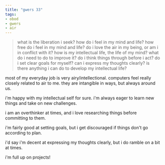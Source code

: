 ```yaml
---
title: "gwers 33"
tags:
- obod
- gwers
- air
---
```


> what is the liberation i seek? how do i feel in my mind and life?
> how free do i feel in my mind and life?
> do i love the air in my being, or am i in conflict with it?
> how is my intellectual life, the life of my mind?
> what do i need to do to improve it?
> do i think things through before i act?
> do i set clear goals for myself?
> can i express my thoughts clearly?
> is there anything i can do to develop my intellectual life?

most of my everyday job is very airy/intellectional. computers feel really closely related to air to me. they are intangible in ways, but always around us.

i'm happy with my intellectual self for sure. i'm always eager to learn new things and take on new challenges.

i am an overthinker at times, and i love researching things before committing to them.

i'm fairly good at setting goals, but i get discouraged if things don't go according to plan.

i'd say i'm decent at expressing my thoughts clearly, but i do ramble on a bit at times.

i'm full up on projects!
